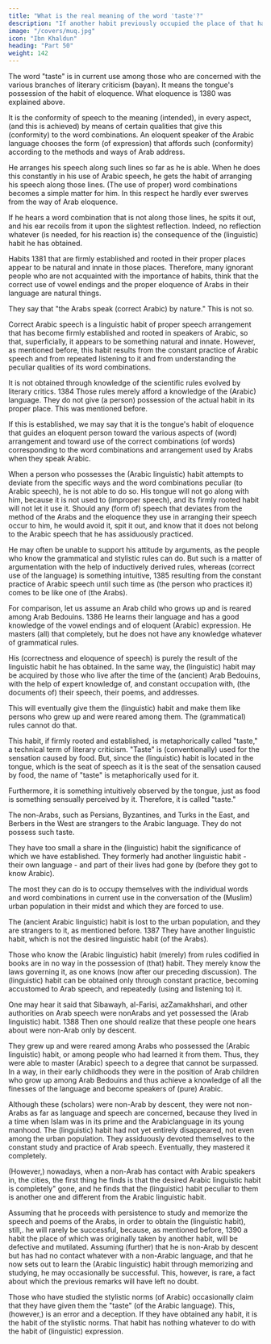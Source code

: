 ```yaml
---
title: "What is the real meaning of the word 'taste'?"
description: "If another habit previously occupied the place of that habit, the subsequent habit has not enough room to develop"
image: "/covers/muq.jpg"
icon: "Ibn Khaldun"
heading: "Part 50"
weight: 142
---
```




<!-- ## 50. The interpretation and real meaning of the word "taste" according to the technical terminology of literary critics -->

<!-- An explanation of why Arabicized non-Arabs as a rule do not have it. -->

The word "taste" is in current use among those who are concerned with the various branches of literary criticism (bayan). It means the tongue's possession of the habit of eloquence. What eloquence is 1380 was explained above. 

It is the conformity of speech to the meaning (intended), in every aspect, (and this is achieved) by means of certain qualities that give this (conformity) to the word combinations. An eloquent speaker of the Arabic language chooses the form (of expression) that affords such (conformity) according to the methods and ways of Arab address. 

He arranges his speech along such lines so far as he is able. When he does this constantly in his use of Arabic speech, he gets the habit of arranging his speech along those lines. (The use of proper) word combinations becomes a simple matter for him. In this respect he hardly ever swerves from the way of Arab eloquence. 

If he hears a word combination that is not along those lines, he spits it out, and his ear recoils from it upon the slightest reflection. Indeed, no reflection whatever (is needed, for his reaction is) the consequence of the (linguistic) habit he has obtained.

Habits 1381 that are firmly established and rooted in their proper places appear to be natural and innate in those places. Therefore, many ignorant people who are not acquainted with the importance of habits, think that the correct use of vowel endings and the proper eloquence of Arabs in their language are natural things. 

<!-- 1382 -->
They say that "the Arabs speak (correct Arabic) by nature." This is not so. 

Correct Arabic speech is a linguistic habit of proper speech arrangement that has become firmly established and rooted in speakers of Arabic, so that, superficially, it appears to be something natural and innate. However, as mentioned before, this habit results from the constant practice of Arabic speech and from repeated listening to it and from understanding the peculiar qualities of its word combinations. 
<!-- 1383 -->

It is not obtained through knowledge of the scientific rules evolved by literary critics. 1384 Those rules merely afford a knowledge of the (Arabic) language. They do not give (a person) possession of the actual habit in its proper place. This was mentioned before.

If this is established, we may say that it is the tongue's habit of eloquence that guides an eloquent person toward the various aspects of (word) arrangement and toward use of the correct combinations (of words) corresponding to the word combinations and arrangement used by Arabs when they speak Arabic. 

When a person who possesses the (Arabic linguistic) habit attempts to deviate from the specific ways and the word combinations peculiar (to Arabic speech), he is not able to do so. His tongue will not go along with him, because it is not used to (improper speech), and its firmly rooted habit will not let it use it. Should any (form of) speech that deviates from the method of the Arabs and the eloquence they use in arranging their speech occur to him, he would avoid it, spit it out, and know that it does not belong to the Arabic speech that he has assiduously practiced. 

He may often be unable to support his attitude by arguments, as the people who know the grammatical and stylistic rules can do. But such is a matter of argumentation with the help of inductively derived rules, whereas (correct use of the language) is something intuitive, 1385 resulting from the constant practice of Arabic speech until such time as (the person who practices it) comes to be like one of (the Arabs).

For comparison, let us assume an Arab child who grows up and is reared among Arab Bedouins. 1386 He learns their language and has a good knowledge of the vowel endings and of eloquent (Arabic) expression. He masters (all) that completely, but he does not have any knowledge whatever of grammatical rules. 

His (correctness and eloquence of speech) is purely the result of the linguistic habit he has obtained. In the same way, the (linguistic) habit may be acquired by those who live after the time of the (ancient) Arab Bedouins, with the help of expert knowledge of, and constant occupation with, (the documents of) their speech, their poems, and addresses. 

This will eventually give them the (linguistic) habit and make them like persons who grew up and were reared among them. The (grammatical) rules cannot do that.

This habit, if firmly rooted and established, is metaphorically called "taste," a technical term of literary criticism. "Taste" is (conventionally) used for the sensation caused by food. But, since the (linguistic) habit is located in the tongue, which is the
seat of speech as it is the seat of the sensation caused by food, the name of "taste" is
metaphorically used for it. 

Furthermore, it is something intuitively observed by the tongue, just as food is something sensually perceived by it. Therefore, it is called
"taste." 

The non-Arabs, such as Persians, Byzantines, and Turks in the East, and Berbers in the West are strangers to the Arabic language. They <!-- and adopt it and are forced to speak it as the result of contact with the Arabs, --> do not possess such taste.

They have too small a share in the (linguistic) habit the significance of which we have established. They formerly had another
linguistic habit - their own language - and part of their lives had gone by (before
they got to know Arabic). 

The most they can do is to occupy themselves with the individual words and word combinations in current use in the conversation of the (Muslim) urban population in their midst and which they are forced to use.

The (ancient Arabic linguistic) habit is lost to the urban population, and they are strangers to it, as mentioned before. 1387 They have another linguistic habit, which is not the desired linguistic habit (of the Arabs). 

Those who know the (Arabic linguistic) habit (merely) from rules codified in books are in no way in the possession of (that) habit. They merely know the laws governing it, as one knows (now after our preceding discussion). The (linguistic) habit can be obtained only through constant practice, becoming accustomed to Arab speech, and repeatedly (using and listening to) it.

One may hear it said that Sibawayh, al-Farisi, azZamakhshari, and other authorities on Arab speech were nonArabs and yet possessed the (Arab linguistic) habit. 1388 Then one should realize that these people one hears about were non-Arab only by descent. 
 
They grew up and were reared among Arabs who possessed the (Arabic linguistic) habit, or among people who had learned it from them. Thus, they were able to master (Arabic) speech to a degree that cannot be surpassed. In a way, in their early childhoods they were in the position of Arab children who grow up among Arab Bedouins and thus achieve a knowledge of all the finesses of the language and become speakers of (pure) Arabic. <!-- 1389 --> 

Although these (scholars) were non-Arab by descent, they were not non-Arabs as far as language and speech are
concerned, because they lived in a time when Islam was in its prime and the Arabiclanguage in its young manhood. The (linguistic) habit had not yet entirely disappeared, not even among the urban population. They assiduously devoted themselves to the constant study and practice of Arab speech. Eventually, they mastered it completely.

(However,) nowadays, when a non-Arab has contact with Arabic speakers in, the cities, the first thing he finds is that the desired Arabic linguistic habit is completely" gone, and he finds that the (linguistic) habit peculiar to them is another one and different from the Arabic linguistic habit. 

Assuming that he proceeds with persistence to study and memorize the speech and poems of the Arabs, in order to obtain the (linguistic habit), still,. he will rarely be successful, because, as mentioned before, 1390 a habit the place of which was originally taken by another habit, will be defective and mutilated. Assuming (further) that he is non-Arab by descent but has had no contact whatever with a non-Arabic language, and that he now sets out to learn the (Arabic linguistic) habit through memorizing and studying, he may occasionally be successful. This, however, is rare, a fact about which the previous remarks will have left no doubt.

Those who have studied the stylistic norms (of Arabic) occasionally claim that they have given them the "taste" (of the Arabic language). This, (however,) is an error and a deception. If they have obtained any habit, it is the habit of the stylistic norms. That habit has nothing whatever to do with the habit of (linguistic) expression.

<!-- God "guides whomever He wants to guide to a straight path." 1391
 -->
